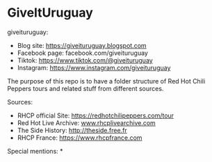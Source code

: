 # GiveItUruguay
giveituruguay: 
* Blog site: https://giveituruguay.blogspot.com
* Facebook page: facebook.com/giveituruguay
* Tiktok: https://www.tiktok.com/@giveituruguay
* Instagram: https://www.instagram.com/giveituruguay


The purpose of this repo is to have a folder structure of Red Hot Chili Peppers tours and related stuff from different sources.

Sources: 
* RHCP official Site: https://redhotchilipeppers.com/tour
* Red Hot Live Archive: www.rhcplivearchive.com
* The Side History: http://theside.free.fr
* RHCP France: https://www.rhcpfrance.com

Special mentions:
 * 

